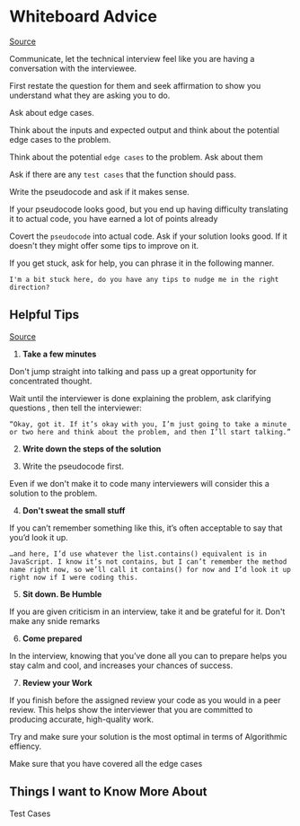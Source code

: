 # Whiteboard Advice

[Source](https://hackernoon.com/the-best-whiteboard-interview-advice-i-ever-received-3ebbfa72e4a)

Communicate, let the technical interview feel like you are having a conversation with the interviewee.

First restate the question for them and seek affirmation to show you understand what they are asking you to do.

Ask about edge cases.

Think about the inputs and expected output and think about the potential edge cases to the problem.

Think about the potential `edge cases` to the problem. Ask about them

Ask if there are any `test cases` that the function should pass.

Write the pseudocode and ask if it makes sense.

If your pseudocode looks good, but you end up having difficulty translating it to actual code, you have earned a lot of points already

Covert the `pseudocode` into actual code. Ask if your solution looks good. If it doesn't they might offer some tips to improve on it.

If you get stuck, ask for help, you can phrase it in the following manner.

`I'm a bit stuck here, do you have any tips to nudge me in the right direction?`

## Helpful Tips

[Source](https://blog.usejournal.com/6-tips-to-ace-a-whiteboard-programming-interview-f06c1b378bc6)

1. **Take a few minutes**

Don't jump straight into talking and pass up a great opportunity for concentrated thought.

Wait until the interviewer is done explaining the problem, ask clarifying questions , then tell the interviewer:

`“Okay, got it. If it’s okay with you, I’m just going to take a minute or two here and think about the problem, and then I’ll start talking.”`

2. **Write down the steps of the solution**

3. Write the pseudocode first.

Even if we don't make it to code many interviewers will consider this a solution to the problem.

4. **Don't sweat the small stuff**

If you can’t remember something like this, it’s often acceptable to say that you’d look it up.

`…and here, I’d use whatever the list.contains() equivalent is in JavaScript. I know it’s not contains, but I can’t remember the method name right now, so we’ll call it contains() for now and I’d look it up right now if I were coding this.`

5. **Sit down. Be Humble**

If you are given criticism in an interview, take it and be grateful for it. Don't make any snide remarks

6. **Come prepared**

In the interview, knowing that you’ve done all you can to prepare helps you stay calm and cool, and increases your chances of success.

7. **Review your Work**

If you finish before the assigned review your code as you would in a peer review. This helps show the interviewer that you are committed to producing accurate, high-quality work.

Try and make sure your solution is the most optimal in terms of Algorithmic effiency.

Make sure that you have covered all the edge cases

## Things I want to Know More About

Test Cases 